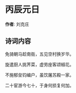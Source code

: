 # 丙辰元日

**作者**: 刘克庄

## 诗词内容

免骑朝马趁南衙，五见空村换岁华。

旋遣厨人挑荠菜，虚劳座客颂椒花。

不施郁垒钧编户，虽饮屠苏殿一家。

二十宦游今七十，于身何损复何加。


